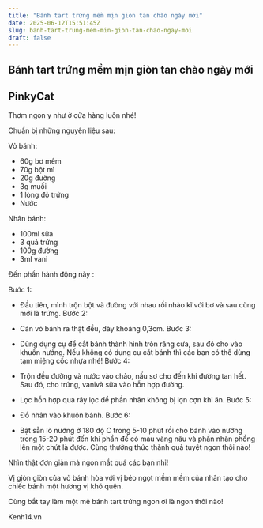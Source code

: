 ```yaml
---
title: "Bánh tart trứng mềm mịn giòn tan chào ngày mới"
date: 2025-06-12T15:51:45Z
slug: banh-tart-trung-mem-min-gion-tan-chao-ngay-moi
draft: false
---
```


## Bánh tart trứng mềm mịn giòn tan chào ngày mới

## PinkyCat

Thơm ngon y như ở cửa hàng luôn nhé!

Chuẩn bị những nguyên liệu sau:

Vỏ bánh:
- 60g bơ mềm
- 70g bột mì
- 20g đường
- 3g muối
- 1 lòng đỏ trứng
- Nước

Nhân bánh:
- 100ml sữa
- 3 quả trứng
- 100g đường
- 3ml vani

Đến phần hành động này :

 Bước 1:

- Đầu tiên, mình trộn bột và đường với nhau rồi nhào kĩ với bơ và sau cùng mới là trứng.
 Bước 2:

- Cán vỏ bánh ra thật đều, dày khoảng 0,3cm.
 Bước 3:

- Dùng dụng cụ để cắt bánh thành hình tròn răng cưa, sau đó cho vào khuôn nướng. Nếu không có dụng cụ cắt bánh thì các bạn có thể dùng tạm miệng cốc nhựa nhé!
 Bước 4:

- Trộn đều đường và nước vào chảo, nấu sơ cho đến khi đường tan hết. Sau đó, cho trứng, vanivà sữa vào hỗn hợp đường.

- Lọc hỗn hợp qua rây lọc để phần nhân không bị lợn cợn khi ăn.
 Bước 5:

- Đổ nhân vào khuôn bánh.
 Bước 6:

- Bật sẵn lò nướng ở 180 độ C trong 5-10 phút rồi cho bánh vào nướng trong 15-20 phút đến khi phần đế có màu vàng nâu và phần nhân phồng lên một chút là được.
Cùng thưởng thức thành quả tuyệt ngon thôi nào!


Nhìn thật đơn giản mà ngon mắt quá các bạn nhỉ!


Vị giòn giòn của vỏ bánh hòa với vị béo ngọt mềm mềm của nhân tạo cho chiếc bánh một hương vị khó quên.


Cùng bắt tay làm một mẻ bánh tart trứng ngon ơi là ngon thôi nào!

Kenh14.vn ​